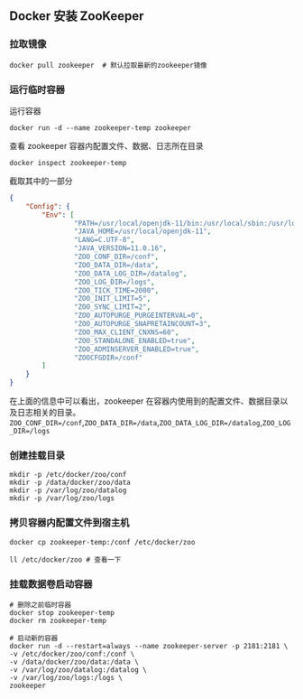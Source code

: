 ## Docker 安装 ZooKeeper

### 拉取镜像

```shell
docker pull zookeeper  # 默认拉取最新的zookeeper镜像 
```

### 运行临时容器

运行容器

```shell
docker run -d --name zookeeper-temp zookeeper
```

查看 zookeeper 容器内配置文件、数据、日志所在目录

```shell
docker inspect zookeeper-temp
```

截取其中的一部分

```json
{
    "Config": {
        "Env": [
                "PATH=/usr/local/openjdk-11/bin:/usr/local/sbin:/usr/local/bin:/usr/sbin:/usr/bin:/sbin:/bin:/apache-zookeeper-3.8.0-bin/bin",
                "JAVA_HOME=/usr/local/openjdk-11",
                "LANG=C.UTF-8",
                "JAVA_VERSION=11.0.16",
                "ZOO_CONF_DIR=/conf",
                "ZOO_DATA_DIR=/data",
                "ZOO_DATA_LOG_DIR=/datalog",
                "ZOO_LOG_DIR=/logs",
                "ZOO_TICK_TIME=2000",
                "ZOO_INIT_LIMIT=5",
                "ZOO_SYNC_LIMIT=2",
                "ZOO_AUTOPURGE_PURGEINTERVAL=0",
                "ZOO_AUTOPURGE_SNAPRETAINCOUNT=3",
                "ZOO_MAX_CLIENT_CNXNS=60",
                "ZOO_STANDALONE_ENABLED=true",
                "ZOO_ADMINSERVER_ENABLED=true",
                "ZOOCFGDIR=/conf"
        ]
    }
}
```

在上面的信息中可以看出，zookeeper 在容器内使用到的配置文件、数据目录以及日志相关的目录。`ZOO_CONF_DIR=/conf`,`ZOO_DATA_DIR=/data`,`ZOO_DATA_LOG_DIR=/datalog`,`ZOO_LOG_DIR=/logs`

### 创建挂载目录

```shell
mkdir -p /etc/docker/zoo/conf
mkdir -p /data/docker/zoo/data
mkdir -p /var/log/zoo/datalog
mkdir -p /var/log/zoo/logs
```

### 拷贝容器内配置文件到宿主机

```shell
docker cp zookeeper-temp:/conf /etc/docker/zoo

ll /etc/docker/zoo # 查看一下
```

### 挂载数据卷启动容器

```shell
# 删除之前临时容器
docker stop zookeeper-temp
docker rm zookeeper-temp

# 启动新的容器
docker run -d --restart=always --name zookeeper-server -p 2181:2181 \
-v /etc/docker/zoo/conf:/conf \
-v /data/docker/zoo/data:/data \
-v /var/log/zoo/datalog:/datalog \
-v /var/log/zoo/logs:/logs \
zookeeper
```